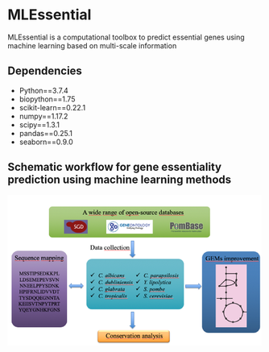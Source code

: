 # MLEssential
MLEssential is a computational toolbox to predict essential genes using machine learning based on multi-scale information

## Dependencies
* Python==3.7.4
* biopython==1.75
* scikit-learn==0.22.1
* numpy==1.17.2
* scipy==1.3.1
* pandas==0.25.1
* seaborn==0.9.0

## Schematic workflow for gene essentiality prediction using machine learning methods
![image](https://github.com/SysBioChalmers/MLEssential/blob/master/figure/Picture_protein_complex.png)
